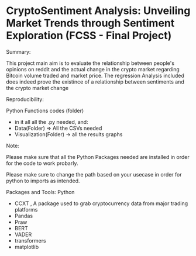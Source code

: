 # CryptoSentiment Analysis: Unveiling Market Trends through Sentiment Exploration (FCSS - Final Project)



Summary:

This project main aim is to evaluate the relationship between people's opinions on reddit and the actual change in the crypto market regarding Bitcoin volume traded and market price.
The regression Analysis included does indeed prove the existince of a relationship between sentiments and the crypto market change

Reproducibility:

Python Functions codes (folder) 
                              
- in it all all the .py needed, and:
- Data(Folder) => All the CSVs needed 
- Visualization(Folder) -> all the results graphs

Note:

Please make sure that all the Python Packages needed are installed in order for the code to work probarly.

Please make sure to change the path based on your usecase in order for python to imports as intended.

Packages and Tools:
Python
  - CCXT , A package used to grab cryptocurrency data from major trading platforms
  - Pandas
  - Praw
  - BERT
  - VADER
  - transformers
  - matplotlib

